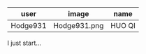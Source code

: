 
|        user         |             image         |           name          |
| -------------------- | -------------------------- | ------------------------- |
| Hodge931  |   Hodge931.png  |        HUO QI       |
I just start...
